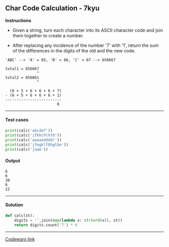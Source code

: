 ## Char Code Calculation - 7kyu

**Instructions**

- Given a string, turn each character into its ASCII character code and join them together to create a number.

- After replacing any incidence of the number '7' with '1', return the sum of the differences in the digits of the old and the new code.

```
'ABC' --> 'A' = 65, 'B' = 66, 'C' = 67 --> 656667
```

```
total1 = 656667
              ^
total2 = 656661
              ^
```

```
  (6 + 5 + 6 + 6 + 6 + 7)
- (6 + 5 + 6 + 6 + 6 + 1)
-------------------------
                       6
```

---

#### Test cases

```python
print(calc('abcdef'))
print(calc('ifkhchlhfd'))
print(calc('aaaaaddddr'))
print(calc('jfmgklf8hglbe'))
print(calc('jaam'))
```

#### Output

```
6
6
30
6
12
```

---

#### Solution

```python
def calc(st):
    digits = ''.join(map(lambda x: str(ord(x)), st))
    return digits.count('7') * 6
```

---

[Codewars link](https://www.codewars.com/kata/57f75cc397d62fc93d000059)

